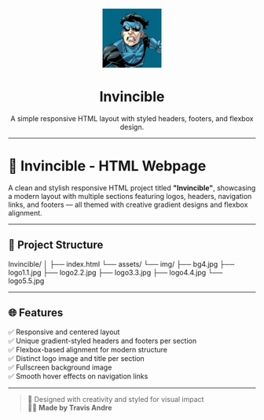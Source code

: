 <p align="center">
  <img src="assets/img/logo1.1.jpg" alt="Invincible Logo" width="120"/>
</p>

<h1 align="center">Invincible</h1>

<p align="center">
  A simple responsive HTML layout with styled headers, footers, and flexbox design.
</p>

---

# 💪 Invincible - HTML Webpage

A clean and stylish responsive HTML project titled **"Invincible"**, showcasing a modern layout with multiple sections featuring logos, headers, navigation links, and footers — all themed with creative gradient designs and flexbox alignment.

---

## 📁 Project Structure

Invincible/
│
├── index.html
└── assets/
└── img/
├── bg4.jpg
├── logo1.1.jpg
├── logo2.2.jpg
├── logo3.3.jpg
├── logo4.4.jpg
└── logo5.5.jpg

---

## 🌐 Features

✅ Responsive and centered layout  
✅ Unique gradient-styled headers and footers per section  
✅ Flexbox-based alignment for modern structure  
✅ Distinct logo image and title per section  
✅ Fullscreen background image  
✅ Smooth hover effects on navigation links  

---

> 🎨 Designed with creativity and styled for visual impact  
> 🧑‍💻 **Made by Travis Andre**
